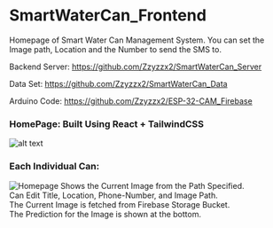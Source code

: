 # SmartWaterCan_Frontend

Homepage of Smart Water Can Management System. You can set the Image path, Location and the Number to send the SMS to.

Backend Server: https://github.com/Zzyzzx2/SmartWaterCan_Server

Data Set: https://github.com/Zzyzzx2/SmartWaterCan_Data

Arduino Code: https://github.com/Zzyzzx2/ESP-32-CAM_Firebase


### HomePage: Built Using React + TailwindCSS

![alt text](<Screenshot 2024-03-23 at 3.59.13 PM.png>)

### Each Individual Can:

![Homepage](<Screenshot 2024-03-23 at 3.59.29 PM.png>)
Shows the Current Image from the Path Specified.  
Can Edit Title, Location, Phone-Number, and Image Path.  
The Current Image is fetched from Firebase Storage Bucket.  
The Prediction for the Image is shown at the bottom.

